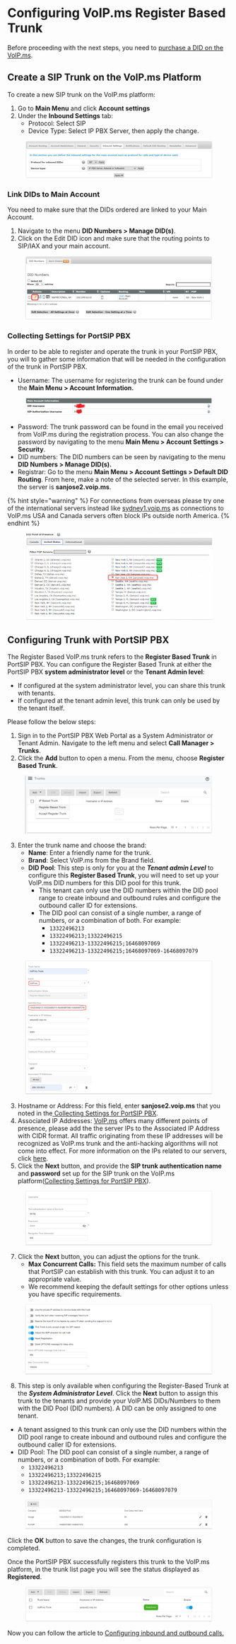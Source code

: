 # Configuring VoIP.ms Register Based Trunk

Before proceeding with the next steps, you need to [purchase a DID on the VoIP.ms](purchase-a-did-on-voip.ms.md).

## Create a SIP Trunk on the VoIP.ms Platform

To create a new SIP trunk on the VoIP.ms platform:

1. Go to **Main Menu** and click **Account settings**
2. Under the **Inbound Settings** tab:
   * &#x20;Protocol: Select SIP&#x20;
   * Device Type: Select IP PBX Server, then apply the change.

<figure><img src="../../../.gitbook/assets/voip.ms-fig2.png" alt=""><figcaption></figcaption></figure>

### Link DIDs to Main Account

You need to make sure that the DIDs ordered are linked to your Main Account.&#x20;

1. Navigate to the menu **DID Numbers > Manage DID(s)**.&#x20;
2. Click on the Edit DID icon and make sure that the routing points to SIP/IAX and your main account.

<figure><img src="../../../.gitbook/assets/voip.ms-fig3.png" alt=""><figcaption></figcaption></figure>

### Collecting Settings for PortSIP PBX

In order to be able to register and operate the trunk in your PortSIP PBX, you will to gather some information that will be needed in the configuration of the trunk in PortSIP PBX.

* Username: The username for registering the trunk can be found under the **Main Menu > Account Information.**

<figure><img src="../../../.gitbook/assets/voip.ms-fig4.png" alt=""><figcaption></figcaption></figure>

* Password: The trunk password can be found in the email you received from VoIP.ms during the registration process. You can also change the password by navigating to the menu **Main Menu > Account Settings > Security**.
* DID numbers: The DID numbers can be seen by navigating to the menu **DID Numbers > Manage DID(s).**
* Registrar: Go to the menu **Main Menu > Account Settings > Default DID Routing**. From here, make a note of the selected server. In this example, the server is **sanjose2.voip.ms**.

{% hint style="warning" %}
For connections from overseas please try one of the international servers instead like [sydney1.voip.ms](http://sydney1.voip.ms/) as connections to VoIP.ms USA and Canada servers often block IPs outside north America.
{% endhint %}

<figure><img src="../../../.gitbook/assets/voip.ms-fig5.png" alt=""><figcaption></figcaption></figure>

## Configuring Trunk with PortSIP PBX

The Register Based VoIP.ms trunk refers to the **Register Based Trunk** in PortSIP PBX. You can configure the Register Based Trunk at either the PortSIP PBX **system administrator level** or the **Tenant Admin level**:

* If configured at the system administrator level, you can share this trunk with tenants.
* If configured at the tenant admin level, this trunk can only be used by the tenant itself.

Please follow the below steps:

1. Sign in to the PortSIP PBX Web Portal as a System Administrator or Tenant Admin. Navigate to the left menu and select **Call Manager > Trunks**.&#x20;
2. Click the **Add** button to open a menu. From the menu, choose **Register Based Trunk**.

<figure><img src="../../../.gitbook/assets/add-register-trunk.png" alt=""><figcaption></figcaption></figure>

3. Enter the trunk name and choose the brand:
   * **Name**: Enter a friendly name for the trunk.
   * **Brand**: Select VoIP.ms from the Brand field.
   * **DID Pool**: This step is only for you at the _**Tenant admin Level**_ to configure this **Register Based Trunk**, you will need to set up your VoIP.ms DID numbers for this DID pool for this trunk.&#x20;
     * This tenant can only use the DID numbers within the DID pool range to create inbound and outbound rules and configure the outbound caller ID for extensions.
     * The DID pool can consist of a single number, a range of numbers, or a combination of both. For example:
       * `13322496213`
       * `13322496213;13322496215`
       * `13322496213-13322496215;16468097069`&#x20;
       * `13322496213-13322496215;16468097069-16468097079`

<figure><img src="../../../.gitbook/assets/voip.ms-flig6.png" alt=""><figcaption></figcaption></figure>

3. Hostname or Address: For this field, enter **sanjose2.voip.ms** that you noted in the[ Collecting Settings for PortSIP PBX](configuring-voip.ms-register-based-trunk.md#collecting-settings-for-portsip-pbx).
4. Associated IP Addresses: [VoIP.ms](http://www.voip.ms/) offers many different points of presence, please add the the server IPs to the Associated IP Address with CIDR format. All traffic originating from these IP addresses will be recognized as VoIP.ms trunk and the anti-hacking algorithms will not come into effect. For more information on the IPs related to our servers, click [here](https://wiki.voip.ms/article/Servers).
5. Click the **Next** button, and provide the **SIP trunk authentication name** and **password** set up for the SIP  trunk on the VoIP.ms platform([Collecting Settings for PortSIP PBX](configuring-voip.ms-register-based-trunk.md#collecting-settings-for-portsip-pbx)).&#x20;

<figure><img src="../../../.gitbook/assets/wavix-fig18.png" alt=""><figcaption></figcaption></figure>

7. Click the **Next** button, you can adjust the options for the trunk.
   * &#x20;**Max Concurrent Calls:** This field sets the maximum number of calls that PortSIP can establish with this trunk. You can adjust it to an appropriate value.
   * We recommend keeping the default settings for other options unless you have specific requirements.

<figure><img src="../../../.gitbook/assets/registration-trunk-options.png" alt=""><figcaption></figcaption></figure>

8. This step is only available when configuring the Register-Based Trunk at the _**System Administrator Level**_. Click the **Next** button to assign this trunk to the tenants and provide your VoIP.MS DIDs/Numbers to them with the DID Pool (DID numbers).  A DID can be only assigned to one tenant.

* A tenant assigned to this trunk can only use the DID numbers within the DID pool range to create inbound and outbound rules and configure the outbound caller ID for extensions.
* DID Pool: The DID pool can consist of a single number, a range of numbers, or a combination of both. For example:
  * `13322496213`
  * `13322496213;13322496215`
  * `13322496213-13322496215;16468097069`&#x20;
  * `13322496213-13322496215;16468097069-16468097079`

<figure><img src="../../../.gitbook/assets/voip.ms-flig7.png" alt=""><figcaption></figcaption></figure>

Click the **OK** button to save the changes, the trunk configuration is completed.

Once the PortSIP PBX successfully registers this trunk to the VoIP.ms platform, in the trunk list page you will see the status displayed as **Registered**.

<figure><img src="../../../.gitbook/assets/voip.ms-flig8.png" alt=""><figcaption></figcaption></figure>

Now you can follow the article to [Configuring inbound and outbound calls.](configuring-outbound-and-inbound-calls.md)

